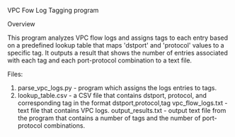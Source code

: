 VPC Fow Log Tagging program

Overview

This program analyzes VPC flow logs and assigns tags to each entry based on a predefined lookup table 
that maps 'dstport' and 'protocol' values to a specific tag.
It outputs a result that shows the number of entries associated with each tag and each port-protocol combination to a text file.

Files:
1. parse_vpc_logs.py - program which assigns the logs entries to tags.
2. lookup_table.csv  - a CSV file that contains dstport, protocol, and corresponding tag in the format dstport,protocol,tag
vpc_flow_logs.txt    - text file that contains VPC logs.
output_results.txt   - output text file from the program that contains a number of tags and the number of port-protocol combinations.

